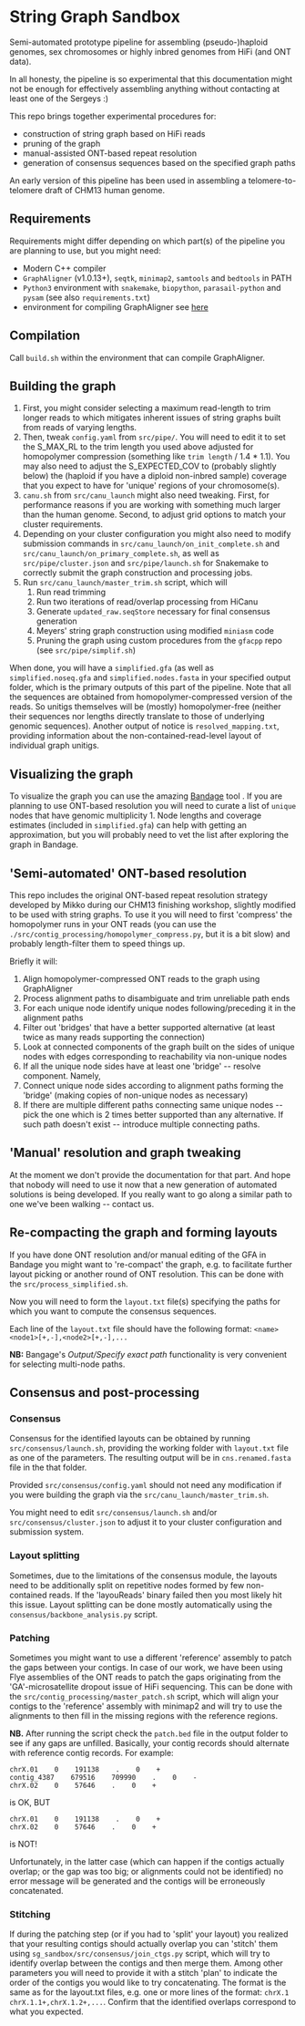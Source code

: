 # String Graph Sandbox
Semi-automated prototype pipeline for assembling (pseudo-)haploid genomes, sex chromosomes or highly inbred genomes from HiFi (and ONT data).

In all honesty, the pipeline is so experimental that this documentation might not be enough for effectively assembling anything without contacting at least one of the Sergeys :)

This repo brings together experimental procedures for:
* construction of string graph based on HiFi reads
* pruning of the graph
* manual-assisted ONT-based repeat resolution
* generation of consensus sequences based on the specified graph paths

An early version of this pipeline has been used in assembling a telomere-to-telomere draft of CHM13 human genome.

## Requirements
Requirements might differ depending on which part(s) of the pipeline you are planning to use, but you might need:

* Modern C++ compiler
* `GraphAligner` (v1.0.13+), `seqtk`, `minimap2`, `samtools` and `bedtools` in PATH
* `Python3` environment with `snakemake`, `biopython`, `parasail-python` and `pysam` (see also `requirements.txt`)
* environment for compiling GraphAligner see [here](https://github.com/maickrau/GraphAligner)

## Compilation
Call `build.sh` within the environment that can compile GraphAligner.

## Building the graph

1. First, you might consider selecting a maximum read-length to trim longer reads to which mitigates inherent issues of string graphs built from reads of varying lengths.
1. Then, tweak `config.yaml` from `src/pipe/`. You will need to edit it to set the S_MAX_RL to the trim length you used above adjusted for homopolymer compression (something like `trim length` / 1.4 * 1.1). You may also need to adjust the S_EXPECTED_COV to (probably slightly below) the (haploid if you have a diploid non-inbred sample) coverage that you expect to have for 'unique' regions of your chromosome(s).
1. `canu.sh` from `src/canu_launch` might also need tweaking. First, for performance reasons if you are working with something much larger than the human genome. Second, to adjust grid options to match your cluster requirements.
1. Depending on your cluster configuration you might also need to modify submission commands in `src/canu_launch/on_init_complete.sh` and `src/canu_launch/on_primary_complete.sh`, as well as `src/pipe/cluster.json` and `src/pipe/launch.sh` for Snakemake to correctly submit the graph construction and processing jobs.
1. Run `src/canu_launch/master_trim.sh` script, which will 
    1. Run read trimming
    2. Run two iterations of read/overlap processing from HiCanu
    3. Generate `updated_raw.seqStore` necessary for final consensus generation
    4. Meyers' string graph construction using modified `miniasm` code
    5. Pruning the graph using custom procedures from the `gfacpp` repo (see `src/pipe/simplif.sh`)

When done, you will have a `simplified.gfa` (as well as `simplified.noseq.gfa` and `simplified.nodes.fasta` in your specified output folder, which is the primary outputs of this part of the pipeline.
Note that all the sequences are obtained from homopolymer-compressed version of the reads. 
So unitigs themselves will be (mostly) homopolymer-free (neither their sequences nor lengths directly translate to those of underlying genomic sequences).
Another output of notice is `resolved_mapping.txt`, providing information about the non-contained-read-level layout of individual graph unitigs.

## Visualizing the graph
To visualize the graph you can use the amazing [Bandage](https://github.com/rrwick/Bandage) tool .
If you are planning to use ONT-based resolution you will need to curate a list of `unique` nodes that have genomic multiplicity 1.
Node lengths and coverage estimates (included in `simplified.gfa`) can help with getting an approximation, but you will probably need to vet the list after exploring the graph in Bandage.

## 'Semi-automated' ONT-based resolution
This repo includes the original ONT-based repeat resolution strategy developed by Mikko during our CHM13 finishing workshop, slightly modified to be used with string graphs.
To use it you will need to first 'compress' the homopolymer runs in your ONT reads (you can use the `./src/contig_processing/homopolymer_compress.py`, but it is a bit slow) and probably length-filter them to speed things up.

Briefly it will:
1. Align homopolymer-compressed ONT reads to the graph using GraphAligner
2. Process alignment paths to disambiguate and trim unreliable path ends
3. For each unique node identify unique nodes following/preceding it in the alignment paths
4. Filter out 'bridges' that have a better supported alternative (at least twice as many reads supporting the connection)
5. Look at connected components of the graph built on the sides of unique nodes with edges corresponding to reachability via non-unique nodes
6. If all the unique node sides have at least one 'bridge' -- resolve component. Namely,
7. Connect unique node sides according to alignment paths forming the 'bridge' (making copies of non-unique nodes as necessary)
8. If there are multiple different paths connecting same unique nodes -- pick the one which is 2 times better supported than any alternative. If such path doesn't exist -- introduce multiple connecting paths.

## 'Manual' resolution and graph tweaking
At the moment we don't provide the documentation for that part.
And hope that nobody will need to use it now that a new generation of automated solutions is being developed.
If you really want to go along a similar path to one we've been walking -- contact us.

## Re-compacting the graph and forming layouts
If you have done ONT resolution and/or manual editing of the GFA in Bandage you might want to 're-compact' the graph, e.g. to facilitate further layout picking or another round of ONT resolution.
This can be done with the `src/process_simplified.sh`.

Now you will need to form the `layout.txt` file(s) specifying the paths for which you want to compute the consensus sequences.

Each line of the `layout.txt` file should have the following format: `<name> <node1>[+,-],<node2>[+,-],...`

**NB:** Bangage's *Output/Specify exact path* functionality is very convenient for selecting multi-node paths.

## Consensus and post-processing
### Consensus
Consensus for the identified layouts can be obtained by running `src/consensus/launch.sh`, providing the working folder with `layout.txt` file as one of the parameters. The resulting output will be in `cns.renamed.fasta` file in the that folder.

Provided `src/consensus/config.yaml` should not need any modification if you were building the graph via the `src/canu_launch/master_trim.sh`.

You might need to edit `src/consensus/launch.sh` and/or `src/consensus/cluster.json` to adjust it to your cluster configuration and submission system.

### Layout splitting
Sometimes, due to the limitations of the consensus module, the layouts need to be additionally split on repetitive nodes formed by few non-contained reads. If the 'layouReads' binary failed then you most likely hit this issue.
Layout splitting can be done mostly automatically using the `consensus/backbone_analysis.py` script.

### Patching
Sometimes you might want to use a different 'reference' assembly to patch the gaps between your contigs.
In case of our work, we have been using Flye assemblies of the ONT reads to patch the gaps originating from the 'GA'-microsatellite dropout issue of HiFi sequencing.
This can be done with the `src/contig_processing/master_patch.sh` script, which will align your contigs to the 'reference' assembly with minimap2 and will try to use the alignments to then fill in the missing regions with the reference regions. 

**NB.** After running the script check the `patch.bed` file in the output folder to see if any gaps are unfilled.
Basically, your contig records should alternate with reference contig records. For example:
```
chrX.01    0    191138    .    0    +
contig_4387    679516    709990    .    0    -
chrX.02    0    57646    .    0    +
```
is OK, BUT

```
chrX.01    0    191138    .    0    +
chrX.02    0    57646    .    0    +
```
is NOT!

Unfortunately, in the latter case (which can happen if the contigs actually overlap; or the gap was too big; or alignments could not be identified) no error message will be generated and the contigs will be erroneously concatenated.

### Stitching
If during the patching step (or if you had to 'split' your layout) you realized that your resulting contigs should actually overlap you can 'stitch' them using `sg_sandbox/src/consensus/join_ctgs.py` script, which will try to identify overlap between the contigs and then merge them.
Among other parameters you will need to provide it with a stitch 'plan' to indicate the order of the contigs you would like to try concatenating.
The format is the same as for the layout.txt files, e.g. one or more lines of the format: `chrX.1 chrX.1.1+,chrX.1.2+,...`.
Confirm that the identified overlaps correspond to what you expected.
